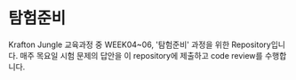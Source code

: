 # 탐험준비

Krafton Jungle 교육과정 중 WEEK04~06, '탐험준비' 과정을 위한 Repository입니다.
매주 목요일 시험 문제의 답안을 이 repository에 제출하고 code review를 수행합니다.
